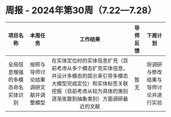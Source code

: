 # 周报 - 2024年第30周（7.22—7.28）


|  项目名称  |         本周任务         | 工作结果 | 导师反馈 |  下周计划| 
|:----------:|:--------------------:|:--:|:--------:|:--------:|
|  全局信息增强的多模态命名实体识别       | 按照与导师讨论结果调研文献并调整模型 | 在实体定位时的实体信息扩充（目前考虑从多个模态扩充实体信息，并设计多模态的提示来引导多模态大模型完成定位）和实体标签关联挖掘（目前考虑从较为具体的类别逐渐发散到抽象类别）方面调研最近的文献 | 暂无  | 将调研与修改结果与导师讨论并进行实验